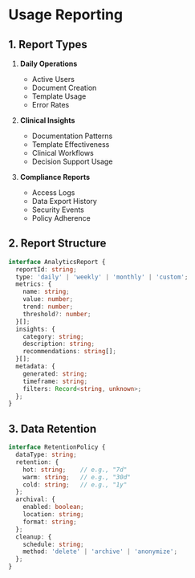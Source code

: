 
# Usage Reporting

## 1. Report Types
1. **Daily Operations**
   - Active Users
   - Document Creation
   - Template Usage
   - Error Rates

2. **Clinical Insights**
   - Documentation Patterns
   - Template Effectiveness
   - Clinical Workflows
   - Decision Support Usage

3. **Compliance Reports**
   - Access Logs
   - Data Export History
   - Security Events
   - Policy Adherence

## 2. Report Structure
```typescript
interface AnalyticsReport {
  reportId: string;
  type: 'daily' | 'weekly' | 'monthly' | 'custom';
  metrics: {
    name: string;
    value: number;
    trend: number;
    threshold?: number;
  }[];
  insights: {
    category: string;
    description: string;
    recommendations: string[];
  }[];
  metadata: {
    generated: string;
    timeframe: string;
    filters: Record<string, unknown>;
  };
}
```

## 3. Data Retention
```typescript
interface RetentionPolicy {
  dataType: string;
  retention: {
    hot: string;    // e.g., "7d"
    warm: string;   // e.g., "30d"
    cold: string;   // e.g., "1y"
  };
  archival: {
    enabled: boolean;
    location: string;
    format: string;
  };
  cleanup: {
    schedule: string;
    method: 'delete' | 'archive' | 'anonymize';
  };
}
```
